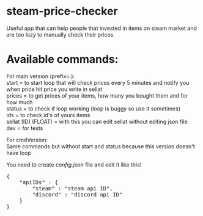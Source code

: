 # steam-price-checker


Useful app that can help people that invested in items on steam market and are too lazy to manually check their prices.

# Available commands:
For main version (prefix=.):<br>
start = to start loop that will check prices every 5 minutes and notify you when price hit price you write in sellat<br>
prices = to get prices of your items, how many you bought them and for how much<br>
status = to check if loop working (loop is buggy so use it sometimes)<br>
ids = to check id's of yours items<br>
sellat (ID) (FLOAT) = with this you can edit sellat without editing json file<br>
dev = for tests <br>

For cmdVersion:<br>
Same commands but without start and status because this version doesn't have loop<br>

You need to create *config.json* file and edit it like this!
<br>
<pre>{
	"apiIDs" : {
		"steam" : "steam api ID",
		"discord" : "discord api ID"
	}
}</pre>
